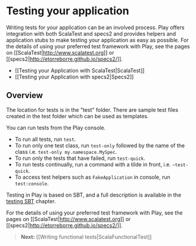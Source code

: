 <!--- Copyright (C) 2009-2013 Typesafe Inc. <http://www.typesafe.com> -->
# Testing your application

Writing tests for your application can be an involved process. Play offers integration with both ScalaTest and specs2 and provides helpers and application stubs to make testing your application as easy as possible. For the details of using your preferred test framework with Play, see the pages on [[ScalaTest|http://www.scalatest.org]] or [[specs2|http://etorreborre.github.io/specs2/]].

* [[Testing your Application with ScalaTest|ScalaTest]]
* [[Testing your Application with specs2|Specs2]]

## Overview

The location for tests is in the "test" folder.  There are sample test files created in the test folder which can be used as templates.

You can run tests from the Play console.

* To run all tests, run `test`.
* To run only one test class, run `test-only` followed by the name of the class i.e. `test-only my.namespace.MySpec`.
* To run only the tests that have failed, run `test-quick`.
* To run tests continually, run a command with a tilde in front, i.e. `~test-quick`.
* To access test helpers such as `FakeApplication` in console, run `test:console`.

Testing in Play is based on SBT, and a full description is available in the [testing SBT](http://www.scala-sbt.org/0.13.0/docs/Detailed-Topics/Testing) chapter.

For the details of using your preferred test framework with Play, see the pages on [[ScalaTest|http://www.scalatest.org]] or [[specs2|http://etorreborre.github.io/specs2/]].

> **Next:** [[Writing functional tests|ScalaFunctionalTest]]
